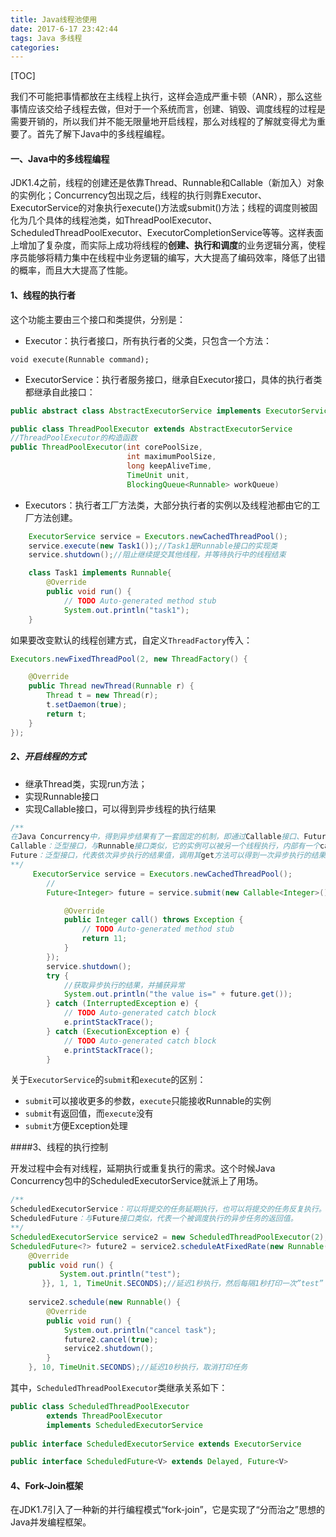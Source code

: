 ```yaml
---
title: Java线程池使用
date: 2017-6-17 23:42:44
tags: Java 多线程
categories: 
---
```


[TOC]

我们不可能把事情都放在主线程上执行，这样会造成严重卡顿（ANR），那么这些事情应该交给子线程去做，但对于一个系统而言，创建、销毁、调度线程的过程是需要开销的，所以我们并不能无限量地开启线程，那么对线程的了解就变得尤为重要了。首先了解下Java中的多线程编程。

#### 一、Java中的多线程编程

JDK1.4之前，线程的创建还是依靠Thread、Runnable和Callable（新加入）对象的实例化；Concurrency包出现之后，线程的执行则靠Executor、ExecutorService的对象执行execute()方法或submit()方法；线程的调度则被固化为几个具体的线程池类，如ThreadPoolExecutor、ScheduledThreadPoolExecutor、ExecutorCompletionService等等。这样表面上增加了复杂度，而实际上成功将线程的**创建、执行和调度**的业务逻辑分离，使程序员能够将精力集中在线程中业务逻辑的编写，大大提高了编码效率，降低了出错的概率，而且大大提高了性能。

#### 1、线程的执行者

这个功能主要由三个接口和类提供，分别是： 

- Executor：执行者接口，所有执行者的父类，只包含一个方法：

```jav
void execute(Runnable command);
```

- ExecutorService：执行者服务接口，继承自Executor接口，具体的执行者类都继承自此接口：

```java
public abstract class AbstractExecutorService implements ExecutorService

public class ThreadPoolExecutor extends AbstractExecutorService
//ThreadPoolExecutor的构造函数
public ThreadPoolExecutor(int corePoolSize,
                          int maximumPoolSize,
                          long keepAliveTime,
                          TimeUnit unit,
                          BlockingQueue<Runnable> workQueue)
```

- Executors：执行者工厂方法类，大部分执行者的实例以及线程池都由它的工厂方法创建。

```java
    ExecutorService service = Executors.newCachedThreadPool();
    service.execute(new Task1());//Task1是Runnable接口的实现类
    service.shutdown();//阻止继续提交其他线程，并等待执行中的线程结束

    class Task1 implements Runnable{
        @Override
        public void run() {
            // TODO Auto-generated method stub
            System.out.println("task1");
    }
```

如果要改变默认的线程创建方式，自定义`ThreadFactory`传入：

```java
Executors.newFixedThreadPool(2, new ThreadFactory() {

    @Override
    public Thread newThread(Runnable r) {
        Thread t = new Thread(r);
        t.setDaemon(true);
        return t;
    }
});
```



##### 2、开启线程的方式

- 继承Thread类，实现run方法；
- 实现Runnable接口
- 实现Callable接口，可以得到异步线程的执行结果

```java
/**
在Java Concurrency中，得到异步结果有了一套固定的机制，即通过Callable接口、Future接口和ExecutorService的submit方法来得到异步执行的结果
Callable：泛型接口，与Runnable接口类似，它的实例可以被另一个线程执行，内部有一个call方法，返回一个泛型变量V;
Future：泛型接口，代表依次异步执行的结果值，调用其get方法可以得到一次异步执行的结果，如果运算未完成，则阻塞直到完成；调用其cancel方法可以取消一次异步执行；
**/
     ExecutorService service = Executors.newCachedThreadPool();
        //
        Future<Integer> future = service.submit(new Callable<Integer>() {

            @Override
            public Integer call() throws Exception {
                // TODO Auto-generated method stub
                return 11;
            }
        });
        service.shutdown();
        try {
            //获取异步执行的结果，并捕获异常
            System.out.println("the value is=" + future.get());
        } catch (InterruptedException e) {
            // TODO Auto-generated catch block
            e.printStackTrace();
        } catch (ExecutionException e) {
            // TODO Auto-generated catch block
            e.printStackTrace();
        }
```

关于`ExecutorService`的`submit`和`execute`的区别：

- `submit`可以接收更多的参数，`execute`只能接收Runnable的实例
- `submit`有返回值，而`execute`没有
- `submit`方便Exception处理

####3、线程的执行控制

开发过程中会有对线程，延期执行或重复执行的需求。这个时候Java Concurrency包中的ScheduledExecutorService就派上了用场。

```java
/**
ScheduledExecutorService：可以将提交的任务延期执行，也可以将提交的任务反复执行。 
ScheduledFuture：与Future接口类似，代表一个被调度执行的异步任务的返回值。 
**/
ScheduledExecutorService service2 = new ScheduledThreadPoolExecutor(2);
ScheduledFuture<?> future2 = service2.scheduleAtFixedRate(new Runnable() {
    @Override
    public void run() {
           System.out.println("test");
       }}, 1, 1, TimeUnit.SECONDS);//延迟1秒执行，然后每隔1秒打印一次”test”
        
    service2.schedule(new Runnable() {
        @Override
        public void run() {
            System.out.println("cancel task");
            future2.cancel(true);
            service2.shutdown();
        }
    }, 10, TimeUnit.SECONDS);//延迟10秒执行，取消打印任务
```

其中，`ScheduledThreadPoolExecutor`类继承关系如下：

```java
public class ScheduledThreadPoolExecutor
        extends ThreadPoolExecutor
        implements ScheduledExecutorService
        
public interface ScheduledExecutorService extends ExecutorService

public interface ScheduledFuture<V> extends Delayed, Future<V>
```

#### 4、Fork-Join框架

在JDK1.7引入了一种新的并行编程模式“fork-join”，它是实现了“分而治之”思想的Java并发编程框架。
